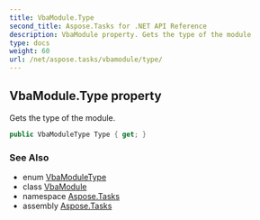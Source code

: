 ```yaml
---
title: VbaModule.Type
second_title: Aspose.Tasks for .NET API Reference
description: VbaModule property. Gets the type of the module
type: docs
weight: 60
url: /net/aspose.tasks/vbamodule/type/
---
```

## VbaModule.Type property

Gets the type of the module.

```csharp
public VbaModuleType Type { get; }
```

### See Also

* enum [VbaModuleType](../../vbamoduletype/)
* class [VbaModule](../)
* namespace [Aspose.Tasks](../../vbamodule/)
* assembly [Aspose.Tasks](../../../)


